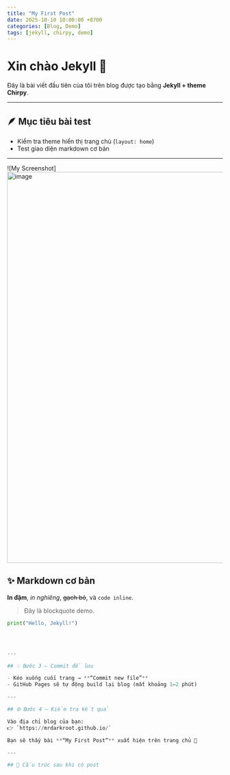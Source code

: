 ```yaml
---
title: "My First Post"
date: 2025-10-10 10:00:00 +0700
categories: [Blog, Demo]
tags: [jekyll, chirpy, demo]
---
```


# Xin chào Jekyll 👋

Đây là bài viết đầu tiên của tôi trên blog được tạo bằng **Jekyll + theme Chirpy**.

---

## 🪶 Mục tiêu bài test

- Kiểm tra theme hiển thị trang chủ (`layout: home`)
- Test giao diện markdown cơ bản

---

![My Screenshot] <img width="1919" height="914" alt="image" src="https://github.com/user-attachments/assets/93ecc503-8257-4d5a-9c9c-49da50170fb4" />

## ✨ Markdown cơ bản

**In đậm**, *in nghiêng*, ~~gạch bỏ~~, và `code inline`.

> Đây là blockquote demo.

```python
print("Hello, Jekyll!")




---

## 💡 Bước 3 – Commit để lưu

- Kéo xuống cuối trang → **“Commit new file”**
- GitHub Pages sẽ tự động build lại blog (mất khoảng 1–2 phút)

---

## 🌐 Bước 4 – Kiểm tra kết quả

Vào địa chỉ blog của bạn:  
👉 `https://mrdarkroot.github.io/`

Bạn sẽ thấy bài **“My First Post”** xuất hiện trên trang chủ 🎉

---

## 🧠 Cấu trúc sau khi có post



